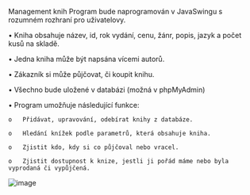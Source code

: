 Management knih
Program bude naprogramován v JavaSwingu s rozumném rozhraní pro uživatelovy.

•	Kniha obsahuje název, id, rok vydání, cenu, žánr, popis, jazyk a počet kusů na skladě.

•	Jedna kniha může být napsána vícemi autorů.

•	Zákazník si může půjčovat, či koupit knihu.

•	Všechno bude uložené v databázi (možná v phpMyAdmin)

•	Program umožňuje následující funkce:

    o	Přidávat, upravování, odebírat knihy z databáze.

    o	Hledání knížek podle parametrů, která obsahuje kniha.

    o	Zjistit kdo, kdy si co půjčoval nebo vracel.

    o	Zjistit dostupnost k knize, jestli ji pořád máme nebo byla vyprodaná či vypůjčená.
    
![image](https://user-images.githubusercontent.com/46294113/210081108-07e723ff-d7ff-4a13-ba2a-88d2873156e6.png)
